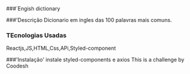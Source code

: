 

###`Engish dictionary

###'Descrição
Dicionario em ingles das 100 palavras mais comuns.

### TEcnologias Usadas
Reactjs,JS,HTML,Css,APi,Styled-component

###'Instalação'
instale styled-components e axios
This is a challenge by Coodesh
